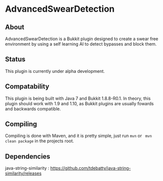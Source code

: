 # AdvancedSwearDetection

## About
AdvancedSwearDetection is a Bukkit plugin designed to create a swear free environment by using a self learning AI to detect bypasses and block them. 

## Status
This plugin is currently under alpha development.

## Compatability
This plugin is being built with Java 7 and Bukkit 1.8.8-R0.1. In theory, this plugin should work with 1.9 and 1.10, as Bukkit plugins are usually fowards and backwards compatible. 

## Compiling

Compiling is done with Maven, and it is pretty simple, just run
`` mvn ``
or 
`` mvn clean package``
in the projects root.

## Dependencies

java-string-similarity : https://github.com/tdebatty/java-string-similarity/releases
